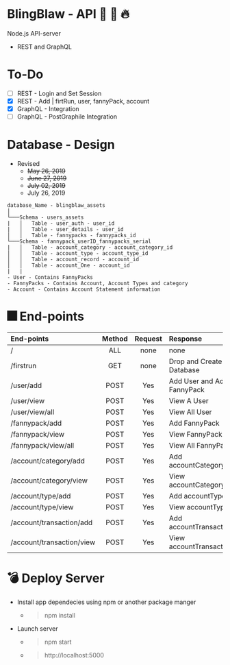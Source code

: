 # BlingBlaw - API :heartbeat: :volcano: :fire:

Node.js API-server
- REST and GraphQL

# To-Do
- [ ] REST - Login and Set Session
- [x] REST - Add | firtRun, user, fannyPack, account
- [x] GraphQL - Integration 
- [ ] GraphQL - PostGraphile Integration

# Database - Design
 - Revised
    - <s>May 26, 2019</s>
    - <s>June 27, 2019</s>
    - <s>July 02, 2019</s>
    - July 26, 2019

```
database_Name - blingblaw_assets
│
└───Schema - users_assets
|   │   Table - user_auth - user_id
|   │   Table - user_details - user_id
│   │   Table - fannypacks - fannypacks_id
└───Schema - fannypack_userID_fannypacks_serial
|   │   Table - account_category - account_category_id
│   │   Table - account_type - account_type_id
│   │   Table - account_record - account_id
│   │   Table - account_One - account_id
|   |
- User - Contains FannyPacks
- FannyPacks - Contains Account, Account Types and category
- Account - Contains Account Statement information
```

# :fireworks: End-points
| End-points                |  Method   | Request    | Response   |
|:--------------------------|:---------:|:----------:|:-----------|
| /                         | ALL       |    none    |   none     |
| /firstrun                 | GET       |    none    |   Drop and Create Database     |
| /user/add                 | POST      |    Yes     |   Add User and Add FannyPack   |
| /user/view                | POST      |    Yes     |   View A User  |
| /user/view/all            | POST      |    Yes     |   View All User   |
| /fannypack/add            | POST      |    Yes     |   Add FannyPack   |
| /fannypack/view           | POST      |    Yes     |   View FannyPack   |
| /fannypack/view/all       | POST      |    Yes     |   View All FannyPack   |
| /account/category/add     | POST      |    Yes     |   Add accountCategory   |
| /account/category/view    | POST      |    Yes     |   View accountCategory   |
| /account/type/add         | POST      |    Yes     |   Add accountType   |
| /account/type/view        | POST      |    Yes     |   View accountType   |
| /account/transaction/add  | POST      |    Yes     |   Add accountTransaction   |
| /account/transaction/view | POST      |    Yes     |   View accountTransaction   |

# :bomb: Deploy Server 
- Install app dependecies using npm or another package manger
  - > npm install
- Launch server 
  - > npm start
  - > http://localhost:5000

